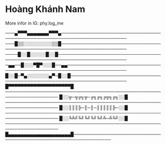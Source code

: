 # Hoàng Khánh Nam 
More infor in IG: phy.log_me


───▄▀▀▀▄▄▄▄▄▄▄▀▀▀▄───────────────────────────────────────────────────────────────────────
───█▒▒░░░░░░░░░▒▒█───────────────────────────────────────────────────────────────────────
────█░░█░░░░░█░░█────────────────────────────────────────────────────────────────────────
─▄▄──█░░░▀█▀░░░█──▄▄─────────────────────────────────────────────────────────────────────
█░░█─▀▄░░░░░░░▄▀─█░░█────────────────────────────────────────────────────────────────────
█▀▀▀▀▀▀▀▀▀▀▀▀▀▀▀▀▀▀▀▀█ ───────────────────────────────────────────────────────────────────
█░░╦─╦╔╗╦─╔╗╔╗╔╦╗╔╗░░█ ───────────────────────────────────────────────────────────────────
█░░║║║╠─║─║─║║║║║╠─░░█ ───────────────────────────────────────────────────────────────────
█░░╚╩╝╚╝╚╝╚╝╚╝╩─╩╚╝░░█ ───────────────────────────────────────────────────────────────────
█▄▄▄▄▄▄▄▄▄▄▄▄▄▄▄▄▄▄▄▄█──────────────────────────────────────────────────────────────
